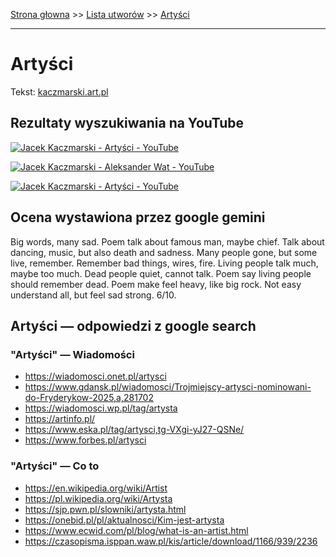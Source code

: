 [Strona głowna](../index.md) >> [Lista utworów](../list.md) >> [Artyści](18.md)

---

# Artyści

Tekst: [kaczmarski.art.pl](https://www.kaczmarski.art.pl/tworczosc/wiersze/artysci/)

## Rezultaty wyszukiwania na YouTube

[![Jacek Kaczmarski - Artyści - YouTube](http://img.youtube.com/vi/DC_ZwpVWPCQ/0.jpg)](https://www.youtube.com/watch?v=DC_ZwpVWPCQ "Jacek Kaczmarski - Artyści - YouTube")

[![Jacek Kaczmarski - Aleksander Wat - YouTube](http://img.youtube.com/vi/cyO786KOPMg/0.jpg)](https://www.youtube.com/watch?v=cyO786KOPMg "Jacek Kaczmarski - Aleksander Wat - YouTube")

[![Jacek Kaczmarski - Artyści - YouTube](http://img.youtube.com/vi/DXdYQzBKqbo/0.jpg)](https://www.youtube.com/watch?v=DXdYQzBKqbo "Jacek Kaczmarski - Artyści - YouTube")

## Ocena wystawiona przez google gemini

Big words, many sad. Poem talk about famous man, maybe chief. Talk about dancing, music, but also death and sadness. Many people gone, but some live, remember. Remember bad things, wires, fire. Living people talk much, maybe too much. Dead people quiet, cannot talk. Poem say living people should remember dead. Poem make feel heavy, like big rock. Not easy understand all, but feel sad strong. 6/10.


## Artyści — odpowiedzi z google search

### "Artyści" — Wiadomości

 - <https://wiadomosci.onet.pl/artysci>
 - <https://www.gdansk.pl/wiadomosci/Trojmiejscy-artysci-nominowani-do-Fryderykow-2025,a,281702>
 - <https://wiadomosci.wp.pl/tag/artysta>
 - <https://artinfo.pl/>
 - <https://www.eska.pl/tag/artysci,tg-VXgi-yJ27-QSNe/>
 - <https://www.forbes.pl/artysci>

### "Artyści" — Co to

 - <https://en.wikipedia.org/wiki/Artist>
 - <https://pl.wikipedia.org/wiki/Artysta>
 - <https://sjp.pwn.pl/slowniki/artysta.html>
 - <https://onebid.pl/pl/aktualnosci/Kim-jest-artysta>
 - <https://www.ecwid.com/pl/blog/what-is-an-artist.html>
 - <https://czasopisma.isppan.waw.pl/kis/article/download/1166/939/2236>

